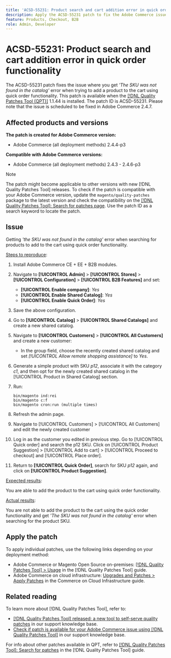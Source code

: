 ```yaml
---
title: 'ACSD-55231: Product search and cart addition error in quick order functionality'
description: Apply the ACSD-55231 patch to fix the Adobe Commerce issue where you get *'The SKU was not found in the catalog'* error when trying to add a product to the cart using quick order functionality.
feature: Products, Checkout, B2B
role: Admin, Developer
---
```

# ACSD-55231: Product search and cart addition error in quick order functionality

The ACSD-55231 patch fixes the issue where you get *'The SKU was not found in the catalog'* error when trying to add a product to the cart using quick order functionality. This patch is available when the [[!DNL Quality Patches Tool (QPT)]](/help/announcements/adobe-commerce-announcements/magento-quality-patches-released-new-tool-to-self-serve-quality-patches.md) 1.1.44 is installed. The patch ID is ACSD-55231. Please note that the issue is scheduled to be fixed in Adobe Commerce 2.4.7.

## Affected products and versions

**The patch is created for Adobe Commerce version:**

* Adobe Commerce (all deployment methods) 2.4.4-p3

**Compatible with Adobe Commerce versions:**

* Adobe Commerce (all deployment methods) 2.4.3 - 2.4.6-p3

>[!NOTE]
>
>The patch might become applicable to other versions with new [!DNL Quality Patches Tool] releases. To check if the patch is compatible with your Adobe Commerce version, update the `magento/quality-patches` package to the latest version and check the compatibility on the [[!DNL Quality Patches Tool]: Search for patches page](https://experienceleague.adobe.com/tools/commerce-quality-patches/index.html). Use the patch ID as a search keyword to locate the patch.

## Issue

Getting *'the SKU was not found in the catalog'* error when searching for products to add to the cart using quick order functionality. 

<u>Steps to reproduce</u>:

1. Install Adobe Commerce CE + EE + B2B modules.
1. Navigate to **[!UICONTROL Admin]** > **[!UICONTROL Stores]** > **[!UICONTROL Configuration]** > **[!UICONTROL B2B Features]** and set:
    * **[!UICONTROL Enable company]**: *Yes*
    * **[!UICONTROL Enable Shared Catalog]**: *Yes*
    * **[!UICONTROL Enable Quick Order]**: *Yes*
1. Save the above configuration.
1. Go to **[!UICONTROL Catalog]** > **[!UICONTROL Shared Catalogs]** and create a new shared catalog.
1. Navigate to **[!UICONTROL Customers]** > **[!UICONTROL All Customers]** and create a new customer:
    * In the group field, choose the recently created shared catalog and set *[!UICONTROL Allow remote shopping assistance]* to *Yes*.
1. Generate a simple product with SKU *p12*, associate it with the category *c1*, and then opt for the newly created shared catalog in the [!UICONTROL Product in Shared Catalog] section.
1. Run:

    ```
    bin/magento ind:rei 
    bin/magento c:f 
    bin/magento cron:run (multiple times)
    ```

1. Refresh the admin page.
1. Navigate to [!UICONTROL Customers] > [!UICONTROL All Customers] and edit the newly created customer
1. Log in as the customer you edited in previous step. Go to [!UICONTROL Quick order] and search the p12 SKU. Click on [!UICONTROL Product Suggestion] > [!UICONTROL Add to cart] > [!UICONTROL Proceed to checkout] and [!UICONTROL Place order].
1. Return to **[!UICONTROL Quick Order]**, search for SKU *p12* again, and click on **[!UICONTROL Product Suggestion]**.

<u>Expected results</u>:

You are able to add the product to the cart using quick order functionality.

<u>Actual results</u>:

You are not able to add the product to the cart using the quick order functionality and get *'The SKU was not found in the catalog'* error when searching for the product SKU.

## Apply the patch

To apply individual patches, use the following links depending on your deployment method:

* Adobe Commerce or Magento Open Source on-premises: [[!DNL Quality Patches Tool] > Usage](https://experienceleague.adobe.com/docs/commerce-operations/tools/quality-patches-tool/usage.html) in the [!DNL Quality Patches Tool] guide.
* Adobe Commerce on cloud infrastructure: [Upgrades and Patches > Apply Patches](https://experienceleague.adobe.com/docs/commerce-cloud-service/user-guide/develop/upgrade/apply-patches.html) in the Commerce on Cloud Infrastructure guide.

## Related reading

To learn more about [!DNL Quality Patches Tool], refer to:

* [[!DNL Quality Patches Tool] released: a new tool to self-serve quality patches](/help/announcements/adobe-commerce-announcements/magento-quality-patches-released-new-tool-to-self-serve-quality-patches.md) in our support knowledge base.
* [Check if patch is available for your Adobe Commerce issue using [!DNL Quality Patches Tool]](/help/support-tools/patches-available-in-qpt-tool/check-patch-for-magento-issue-with-magento-quality-patches.md) in our support knowledge base.

For info about other patches available in QPT, refer to [[!DNL Quality Patches Tool]: Search for patches](https://experienceleague.adobe.com/tools/commerce-quality-patches/index.html) in the [!DNL Quality Patches Tool] guide.
